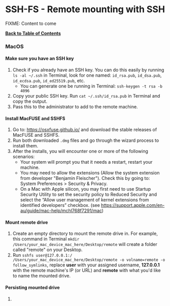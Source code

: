 SSH-FS - Remote mounting with SSH
=================================

FIXME: Content to come


**[Back to Table of Contents](../README.md)**

### MacOS

#### Make sure you have an SSH key
1. Check if you already have an SSH key. You can do this easily by running `ls -al ~/.ssh` in Terminal, look for one named: `id_rsa.pub`, `id_dsa.pub`, `id_ecdsa.pub`, `id_ed25519.pub`, etc.
    - You can generate one be running in Terminal: `ssh-keygen -t rsa -b 4096`
2. Copy your public SSH key. Run `cat ~/.ssh/id_rsa.pub` in Terminal and copy the output.
3. Pass this to the administrator to add to the remote machine.

#### Install MacFUSE and SSHFS
1. Go to: https://osxfuse.github.io/ and download the stable releases of MacFUSE and SSHFS.
2. Run both downloaded `.dmg` files and go through the wizard process to install them.
3. After the installs, you will encounter one or more of the following scenarios:
    - Your system will prompt you that it needs a restart, restart your machine.
    - You may need to allow the extensions (Allow the system extension from developer "Benjamin Fleischer"). Check this by going to: System Preferences > Security & Privacy.
    - On a Mac with Apple silicon, you may first need to use Startup Security Utility to set the security policy to Reduced Security and select the “Allow user management of kernel extensions from identified developers” checkbox. (see https://support.apple.com/en-au/guide/mac-help/mchl768f7291/mac)

#### Mount remote drive
1. Create an empty directory to mount the remote drive in. For example, this command in Terminal `mkdir /Users/your_mac_device_mac_here/Desktop/remote` will create a folder called "remote" on your Desktop.
2. Run `sshfs user@127.0.0.1:/ /Users/your_mac_device_mac_here/Desktop/remote -o volname=remote -o follow_symlinks`, replace **user** with your assigned username, **127.0.0.1** with the remote machine's IP (or URL) and **remote** with what you'd like to name the mounted drive.

#### Persisting mounted drive
1. 
